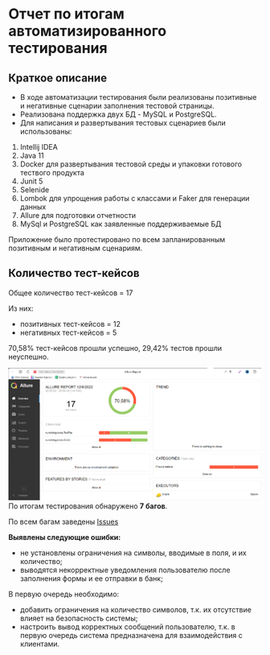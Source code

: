 # Отчет по итогам автоматизированного тестирования

## Краткое описание
- В ходе автоматизации тестирования были реализованы позитивные и негативные сценарии заполнения тестовой страницы.
- Реализована поддержка двух БД - MySQL и PostgreSQL.
- Для написания и развертывания тестовых сценариев были использованы:

1. Intellij IDEA
2. Java 11
3. Docker для развертывания тестовой среды и упаковки готового тествого продукта
4. Junit 5
5. Selenide
6. Lombok для упрощения работы с классами и Faker для генерации данных
7. Allure для подготовки отчетности
8. MySql и PostgreSQL как заявленные поддерживаемые БД

Приложение было протестировано по всем запланированным позитивным и негативным сценариям.

## Количество тест-кейсов
Общее количество тест-кейсов = 17

Из них:

- позитивных тест-кейсов = 12
- негативных тест-кейсов = 5

70,58% тест-кейсов прошли успешно,
29,42% тестов прошли неуспешно.

![img_2.png](img_2.png)
По итогам тестирования обнаружено **7 багов**.

По всем багам заведены [Issues](https://github.com/TATYANA-QA42/Diplom-QA/issues)

**Выявлены следующие ошибки:**

- не установлены ограничения на символы, вводимые в поля, и их количество;
- выводятся некорректные уведомления пользователю после заполнения формы и ее отправки в банк;


В первую очередь необходимо:

- добавить ограничения на количество символов, т.к. их отсутствие влияет на безопасность системы;
- настроить вывод корректных сообщений пользователю, т.к. в первую очередь система предназначена для взаимодействия с клиентами.

